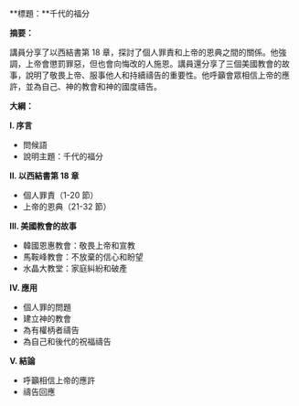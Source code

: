 **標題：**千代的福分

**摘要：**

講員分享了以西結書第 18 章，探討了個人罪責和上帝的恩典之間的關係。他強調，上帝會懲罰罪惡，但也會向悔改的人施恩。講員還分享了三個美國教會的故事，說明了敬畏上帝、服事他人和持續禱告的重要性。他呼籲會眾相信上帝的應許，並為自己、神的教會和神的國度禱告。

**大綱：**

**I. 序言**
* 問候語
* 說明主題：千代的福分

**II. 以西結書第 18 章**
* 個人罪責（1-20 節）
* 上帝的恩典（21-32 節）

**III. 美國教會的故事**
* 韓國恩惠教會：敬畏上帝和宣教
* 馬鞍峰教會：不放棄的信心和盼望
* 水晶大教堂：家庭糾紛和破產

**IV. 應用**
* 個人罪的問題
* 建立神的教會
* 為有權柄者禱告
* 為自己和後代的祝福禱告

**V. 結論**
* 呼籲相信上帝的應許
* 禱告回應